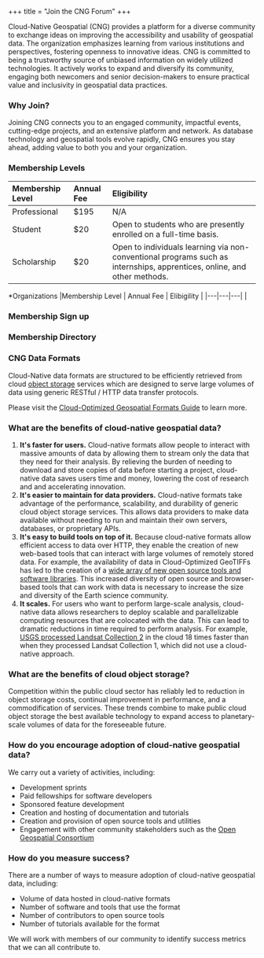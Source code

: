 +++
title = "Join the CNG Forum"
+++

Cloud-Native Geospatial (CNG) provides a platform for a diverse community to exchange ideas on improving the accessibility and usability of geospatial data. The organization emphasizes learning from various institutions and perspectives, fostering openness to innovative ideas. CNG is committed to being a trustworthy source of unbiased information on widely utilized technologies. It actively works to expand and diversify its community, engaging both newcomers and senior decision-makers to ensure practical value and inclusivity in geospatial data practices.

### Why Join? 
Joining CNG connects you to an engaged community, impactful events, cutting-edge projects, and an extensive platform and network. As database technology and geospatial tools evolve rapidly, CNG ensures you stay ahead, adding value to both you and your organization.

### Membership Levels
<style>
{
  font-size: 13px
}
</style>
| Membership Level | Annual Fee | Eligibility |
| :---   |     :---   |   :---  |
| Professional      | $195    | N/A   |
| Student   | $20   | Open to students who are presently enrolled on a full-time basis.  |
| Scholarship   | $20   | Open to individuals learning via non-conventional programs such as internships, apprentices, online, and other methods.|

*Organizations
|Membership Level | Annual Fee | Elibigility |
|---|---|---|
|

### Membership Sign up

<link rel="stylesheet" type="text/css" href="https://api.membercenter.net/forms/css/sq-payment-form.css"> <script src="https://js.stripe.com/v3/"></script> <script type="text/javascript" src="https://api.membercenter.net/payments/payment_form.js?id=10015"></script> <div class="sq-payment-form" id="sq-payment-form1"></div>

### Membership Directory

<script type="text/javascript" src="https://api.membercenter.net/directory/directory-bundle.js?id=10015"></script><div class="mc-directory-wrapper" id="mc-directory-wrapper"></div>

### CNG Data Formats
Cloud-Native data formats are structured to be efficiently retrieved from cloud [object storage](https://en.wikipedia.org/wiki/Object_storage) services which are designed to serve large volumes of data using generic RESTful / HTTP data transfer protocols.

Please visit the [Cloud-Optimized Geospatial Formats Guide](https://guide.cloudnativegeo.org) to learn more.

### What are the benefits of cloud-native geospatial data?
1. **It's faster for users.** Cloud-native formats allow people to interact with massive amounts of data by allowing them to stream only the data that they need for their analysis. By relieving the burden of needing to download and store copies of data before starting a project, cloud-native data saves users time and money, lowering the cost of research and and accelerating innovation.
2. **It's easier to maintain for data providers.** Cloud-native formats take advantage of the performance, scalability, and durability of generic cloud object storage services. This allows data providers to make data available without needing to run and maintain their own servers, databases, or proprietary APIs. 
3. **It's easy to build tools on top of it.** Because cloud-native formats allow efficient access to data over HTTP, they enable the creation of new web-based tools that can interact with large volumes of remotely stored data. For example, the availability of data in Cloud-Optimized GeoTIFFs has led to the creation of a [wide array of new open source tools and software libraries](https://www.cogeo.org/#implementations). This increased diversity of open source and browser-based tools that can work with data is necessary to increase the size and diversity of the Earth science community.
4. **It scales.** For users who want to perform large-scale analysis, cloud-native data allows researchers to deploy scalable and parallelizable computing resources that are colocated with the data. This can lead to dramatic reductions in time required to perform analysis. For example, [USGS processed Landsat Collection 2](https://www.usgs.gov/news/eros-releases-collection-2-boosting-cloud-access-accuracy-value-landsat-archive) in the cloud 18 times faster than when they processed Landsat Collection 1, which did not use a cloud-native approach.

### What are the benefits of cloud object storage?
Competition within the public cloud sector has reliably led to reduction in object storage costs, continual improvement in performance, and a commodification of services. These trends combine to make public cloud object storage the best available technology to expand access to planetary-scale volumes of data for the foreseeable future.

### How do you encourage adoption of cloud-native geospatial data?
We carry out a variety of activities, including:

- Development sprints
- Paid fellowships for software developers
- Sponsored feature development
- Creation and hosting of documentation and tutorials
- Creation and provision of open source tools and utilities
- Engagement with other community stakeholders such as the [Open Geospatial Consortium](https://ogc.org)

### How do you measure success?
There are a number of ways to measure adoption of cloud-native geospatial data, including:

- Volume of data hosted in cloud-native formats
- Number of software and tools that use the format
- Number of contributors to open source tools
- Number of tutorials available for the format

We will work with members of our community to identify success metrics that we can all contribute to.
